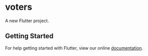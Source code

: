 # voters

A new Flutter project.

## Getting Started

For help getting started with Flutter, view our online
[documentation](https://flutter.io/).
